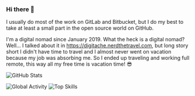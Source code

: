 ### Hi there 👋
I usually do most of the work on GitLab and Bitbucket, but I do my best to take at least a small part in the open source world on GitHub.

I'm a digital nomad since January 2019. What the heck is a digital nomad? Well... I talked about it in https://digitache.nerdthetravel.com, but long story short I didn't have time to travel and I almost never went on vacation because my job was absorbing me. So I ended up traveling and working full remote, this way all my free time is vacation time! 😎

![GitHub Stats](https://github-readme-stats.vercel.app/api?username=phaberest&include_all_commits=true&theme=onedark&show_icons=true&line_height=28&title_color=fff&text_color=fefefe&bg_color=151515)
<!-- ![Top Languages](https://github-readme-stats.vercel.app/api/top-langs/?username=phaberest&include_all_commits=true&theme=gruvbox&show_icons=true&title_color=fff&text_color=fefefe&bg_color=151515) -->

![Global Activity](https://cr-ss-service.azurewebsites.net/api/ScreenShot?widget=activity&username=phaberest&labels=true&legend=true&branding=false&style=codersrank-activity{--legend-text-color:%23fef;--label-text-color:%23fef;--legend-text-color:%23fef;--bg-color-0:%23151515})
![Top Skills](https://cr-skills-chart-widget.azurewebsites.net/api/api?username=phaberest&labels=true&legend=true&branding=false&style=codersrank-activity{--legend-text-color:%23fef;--label-text-color:%23fef;--legend-text-color:%23fef;--bg-color-0:%23151515}&show-other-skills=true&skills=PHP,Javascript,Vue)
<!--
**phaberest/phaberest** is a ✨ _special_ ✨ repository because its `README.md` (this file) appears on your GitHub profile.

Here are some ideas to get you started:

- 🔭 I’m currently working on ...
- 🌱 I’m currently learning ...
- 👯 I’m looking to collaborate on ...
- 🤔 I’m looking for help with ...
- 💬 Ask me about ...
- 📫 How to reach me: ...
- 😄 Pronouns: ...
- ⚡ Fun fact: ...
-->
